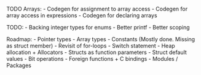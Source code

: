 TODO Arrays:
    - Codegen for assignment to array access
    - Codegen for array access in expressions
    - Codegen for declaring arrays

TODO:
    - Backing integer types for enums
    - Better printf
    - Better scoping

Roadmap:
    - Pointer types
    - Array types
    - Constants (Mostly done. Missing as struct member)
    - Revisit of for-loops
    - Switch statement
    - Heap allocation + Allocators
    - Structs as function parameters
    - Struct default values
    - Bit operations
    - Foreign functions + C bindings
    - Modules / Packages
